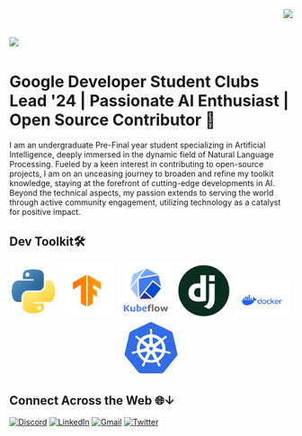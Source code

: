 <!-- Visitor Badge -->
<img align="right" src="https://visitor-badge.laobi.icu/badge?page_id=shivas1516.shivas1516" />

<!-- Typing Animation -->
<h1>
  <img src="https://readme-typing-svg.herokuapp.com/?font=Righteous&size=35&width=500&height=70&duration=4000&lines=Hi+There!+;+I'm+SIVASUBRAMANIAM;" style="color: #48D1CC" />
</h1>

# **Google Developer Student Clubs Lead '24** | **Passionate AI Enthusiast** | **Open Source Contributor** 🚀

I am an undergraduate Pre-Final year student specializing in Artificial Intelligence, deeply immersed in the dynamic field of Natural Language Processing. Fueled by a keen interest in contributing to open-source projects, I am on an unceasing journey to broaden and refine my toolkit knowledge, staying at the forefront of cutting-edge developments in AI. Beyond the technical aspects, my passion extends to serving the world through active community engagement, utilizing technology as a catalyst for positive impact.

## Dev Toolkit🛠️
<p align="center">
    <img src="https://github.com/shivas1516/shivas1516/blob/main/img/Python.png" alt="python" width="80" height="auto">
    <img src="https://github.com/shivas1516/shivas1516/blob/main/img/Tensorflow.png" alt="tensorflow-logo" width="100" height="auto">
    <img src="https://github.com/shivas1516/shivas1516/blob/main/img/Kubeflow.png" alt="st_small_845x845-pad_1000x1000_f8f8f8" width="100" height="auto">
    <img src="https://github.com/shivas1516/shivas1516/blob/main/img/Django.png" alt="django" width="100" height="auto">
    <img src="https://github.com/shivas1516/shivas1516/blob/main/img/docker.png" alt="st_small_845x845-pad_1000x1000_f8f8f8" width="100" height="auto">
    <img src="https://github.com/shivas1516/shivas1516/blob/main/img/kubernetes.png" alt="st_small_845x845-pad_1000x1000_f8f8f8" width="100" height="auto">
</p>


## Connect Across the Web 🌐↓

[![Discord](https://img.shields.io/badge/Discord-shiva_48220-%237289DA?style=for-the-badge&logo=discord&logoColor=white)](https://discord.com/users/shiva_48220)
[![LinkedIn](https://img.shields.io/badge/LinkedIn-Connect-blue?style=for-the-badge&logo=linkedin&logoColor=white)](https://www.linkedin.com/in/sivasubramaniam-l-8aa165229)
[![Gmail](https://img.shields.io/badge/Gmail-Contact-%2320B2AA?style=for-the-badge&logo=gmail&logoColor=white)](mailto:shivasubramaniam1516@gmail.com)
[![Twitter](https://img.shields.io/badge/Twitter-Follow-%2387CEEB?style=for-the-badge&logo=twitter&logoColor=white)](https://twitter.com/Shivas1415)
